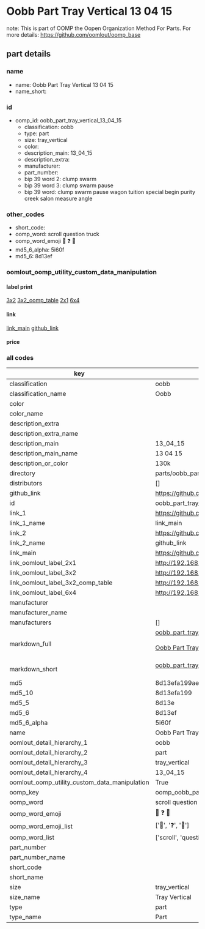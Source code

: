 # Oobb Part Tray Vertical 13 04 15  

note: This is part of OOMP the Oopen Organization Method For Parts. For more details: https://github.com/oomlout/oomp_base

##  part details





### name
* name: Oobb Part Tray Vertical 13 04 15
* name_short: 
### id
* oomp_id: oobb_part_tray_vertical_13_04_15
  * classification: oobb
  * type: part
  * size: tray_vertical
  * color: 
  * description_main: 13_04_15
  * description_extra: 
  * manufacturer: 
  * part_number: 
  * bip 39 word 2: clump swarm
  * bip 39 word 3: clump swarm pause
  * bip 39 word: clump swarm pause wagon tuition special begin purity creek salon measure angle

### other_codes
* short_code: 
* oomp_word: scroll question truck
* oomp_word_emoji :scroll: :question: :truck:
* md5_6_alpha: 5i60f
* md5_6: 8d13ef






### oomlout_oomp_utility_custom_data_manipulation
#### label print
[3x2](http://192.168.1.245:1112/?label=oomp%205i60f)
[3x2_oomp_table](http://192.168.1.107:1112/?label=oomp%205i60f)
[2x1](http://192.168.1.242:1112/?label=oomp%205i60f)
[6x4](http://192.168.1.55:1112/?label=oomp%205i60f)    

#### link

[link_main](https://github.com/oomlout/oomlout_oomp_current_version_messy/tree/main/parts/oobb_part_tray_vertical_13_04_15) [github_link](https://github.com/oomlout/oomlout_oomp_part_src/tree/main/parts/oobb_part_tray_vertical_13_04_15)                             

#### price







### all codes 
| key | value |  
| --- | --- |  
| classification | oobb |  
| classification_name | Oobb |  
| color |  |  
| color_name |  |  
| description_extra |  |  
| description_extra_name |  |  
| description_main | 13_04_15 |  
| description_main_name | 13 04 15 |  
| description_or_color | 130k |  
| directory | parts/oobb_part_tray_vertical_13_04_15 |  
| distributors | [] |  
| github_link | https://github.com/oomlout/oomlout_oomp_part_src/tree/main/parts/oobb_part_tray_vertical_13_04_15 |  
| id | oobb_part_tray_vertical_13_04_15 |  
| link_1 | https://github.com/oomlout/oomlout_oomp_current_version_messy/tree/main/parts/oobb_part_tray_vertical_13_04_15 |  
| link_1_name | link_main |  
| link_2 | https://github.com/oomlout/oomlout_oomp_part_src/tree/main/parts/oobb_part_tray_vertical_13_04_15 |  
| link_2_name | github_link |  
| link_main | https://github.com/oomlout/oomlout_oomp_current_version_messy/tree/main/parts/oobb_part_tray_vertical_13_04_15 |  
| link_oomlout_label_2x1 | http://192.168.1.242:1112/?label=oomp%205i60f |  
| link_oomlout_label_3x2 | http://192.168.1.245:1112/?label=oomp%205i60f |  
| link_oomlout_label_3x2_oomp_table | http://192.168.1.107:1112/?label=oomp%205i60f |  
| link_oomlout_label_6x4 | http://192.168.1.55:1112/?label=oomp%205i60f |  
| manufacturer |  |  
| manufacturer_name |  |  
| manufacturers | [] |  
| markdown_full | [oobb_part_tray_vertical_13_04_15](https://github.com/oomlout/oomlout_oomp_current_version_messy/tree/main/parts/oobb_part_tray_vertical_13_04_15)<br>[](https://github.com/oomlout/oomlout_oomp_current_version_messy/tree/main/parts/oobb_part_tray_vertical_13_04_15)<br>[Oobb Part Tray Vertical 13 04 15](https://github.com/oomlout/oomlout_oomp_current_version_messy/tree/main/parts/oobb_part_tray_vertical_13_04_15)<br><br> |  
| markdown_short | [oobb_part_tray_vertical_13_04_15](https://github.com/oomlout/oomlout_oomp_current_version_messy/tree/main/parts/oobb_part_tray_vertical_13_04_15)<br><br> |  
| md5 | 8d13efa199ae428b43f51f6542f6d962 |  
| md5_10 | 8d13efa199 |  
| md5_5 | 8d13e |  
| md5_6 | 8d13ef |  
| md5_6_alpha | 5i60f |  
| name | Oobb Part Tray Vertical 13 04 15 |  
| oomlout_detail_hierarchy_1 | oobb |  
| oomlout_detail_hierarchy_2 | part |  
| oomlout_detail_hierarchy_3 | tray_vertical |  
| oomlout_detail_hierarchy_4 | 13_04_15 |  
| oomlout_oomp_utility_custom_data_manipulation | True |  
| oomp_key | oomp_oobb_part_tray_vertical_13_04_15 |  
| oomp_word | scroll question truck |  
| oomp_word_emoji | :scroll: :question: :truck: |  
| oomp_word_emoji_list | [':scroll:', ':question:', ':truck:'] |  
| oomp_word_list | ['scroll', 'question', 'truck'] |  
| part_number |  |  
| part_number_name |  |  
| short_code |  |  
| short_name |  |  
| size | tray_vertical |  
| size_name | Tray Vertical |  
| type | part |  
| type_name | Part |  

